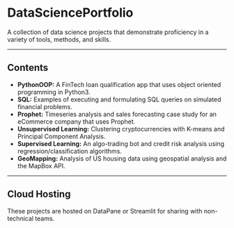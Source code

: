 # DataSciencePortfolio

A collection of data science projects that demonstrate proficiency in a variety of tools, methods, and skills.

---

## Contents

- **PythonOOP:** A FinTech loan qualification app that uses object oriented programming in Python3.
- **SQL:** Examples of executing and formulating SQL queries on simulated financial problems.
- **Prophet:** Timeseries analysis and sales forecasting case study for an eCommerce company that uses Prophet.
- **Unsupervised Learning:** Clustering cryptocurrencies with K-means and Principal Component Analysis.
- **Supervised Learning:** An algo-trading bot and credit risk analysis using regression/classification algorithms.
- **GeoMapping:** Analysis of US housing data using geospatial analysis and the MapBox API.

---

## Cloud Hosting

These projects are hosted on DataPane or Streamlit for sharing with non-technical teams.
